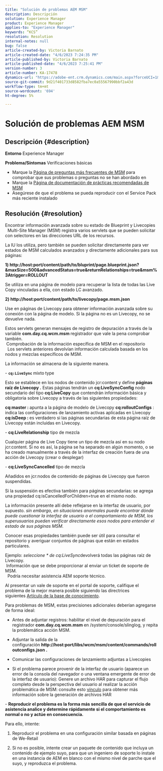 ```yaml
---
title: "Solución de problemas AEM MSM"
description: Descripción
solution: Experience Manager
product: Experience Manager
applies-to: "Experience Manager"
keywords: “KCS”
resolution: Resolution
internal-notes: null
bug: false
article-created-by: Victoria Barnato
article-created-date: "4/6/2023 7:24:35 PM"
article-published-by: Victoria Barnato
article-published-date: "4/6/2023 7:25:41 PM"
version-number: 3
article-number: KA-17478
dynamics-url: "https://adobe-ent.crm.dynamics.com/main.aspx?forceUCI=1&pagetype=entityrecord&etn=knowledgearticle&id=d219e1a3-b0d4-ed11-a7c7-6045bd006295"
source-git-commit: 9d21f401733d8582fba7ec0a55567990bbf2a43d
workflow-type: tm+mt
source-wordcount: '694'
ht-degree: 5%

---
```


# Solución de problemas AEM MSM

## Descripción {#description}

<b>Entorno</b>
Experience Manager


<b>Problema/Síntomas</b>
Verificaciones básicas



- Marque la [Página de preguntas más frecuentes de MSM](https://helpx.adobe.com/experience-manager/kb/index/msm_faq.html) para comprobar que sus problemas o preguntas no se han abordado en
- Marque la [Página de documentación de prácticas recomendadas de MSM](https://experienceleague.adobe.com/docs/experience-manager-65/administering/introduction/msm-best-practices.html?lang=en)
- Asegúrese de que el problema se pueda reproducir con el Service Pack más reciente instalado



## Resolución {#resolution}

Encontrar información avanzada sobre su estado de Blueprint y Livecopies<br> 
Multi-Site Manager (MSM) registra varios servlets que se pueden solicitar con selectores en las direcciones URL de los recursos.

La IU los utiliza, pero también se pueden solicitar directamente para ver estados de MSM calculados avanzados y directamente adicionales para sus páginas:

<b>1) http://host:port/content/path/to/bluprint/page.blueprint.json?&amp;maxSize=500&amp;advancedStatus=true&amp;returnRelationships=true&amp;msm%3Atrigger=ROLLOUT</b>

Se utiliza en una página de modelo para recuperar la lista de todas las Live Copy vinculadas a ella, con estado LC avanzado.



<b>2) http://host:port/content/path/to/livecopy/page.msm.json</b>

Use en páginas de Livecopy para obtener información avanzada sobre su conexión con la página de modelo.
Si la página no es un Livecopy, no se devuelve nada.



Estos servlets generan mensajes de registro de depuración a través de la variable <b>com.day.cq.wcm.msm </b>registrador que vale la pena comprobar también.
<br> Comprobación de la información específica de MSM en el repositorio<br> 
Los servlets anteriores devolvían información calculada basada en los nodos y mezclas específicos de MSM.

La información se almacena de la siguiente manera.

- <b>`cq:LiveSync` </b>mixto<b> </b>type

Esto se establece en los nodos de contenido jcr:content y define <b>páginas raíz de Livecopy .</b>
Estas páginas tendrán un <b>cq:LiveSyncConfig</b> nodo secundario del tipo <b>cq:LiveCopy </b>que contendrán información básica y obligatoria sobre Livecopy a través de las siguientes propiedades:

<b>cq:master : </b>apunta a la página de modelo de Livecopy
<b>cq:rolloutConfigs</b> : indica las configuraciones de lanzamiento activas aplicadas en Livecopy
<b>cq:isDeep : </b>es verdadero si las páginas secundarias de esta página raíz de Livecopy están incluidas en Livecopy.



- <b>cq:LiveRelationship</b> tipo de mezcla

Cualquier página de Live Copy tiene un tipo de mezcla así en su nodo jcr:content.
Si no es así, la página se ha separado en algún momento, o se ha creado manualmente a través de la interfaz de creación fuera de una acción de Livecopy (crear o desplegar)



- <b>cq:LiveSyncCancelled</b> tipo de mezcla

Añadidos en jcr:nodos de contenido de páginas de Livecopy que fueron suspendidas.

Si la suspensión es efectiva también para páginas secundarias: se agrega una propiedad cq:isCancelledForChildren=true en el mismo nodo.



La información presente allí debe reflejarse en la interfaz de usuario, por supuesto. *sin embargo, en situaciones anormales puede encontrar dónde puede cuestionar la interfaz de usuario o el comportamiento de MSM, los superusuarios pueden verificar directamente esos nodos para entender el estado de sus páginas MSM.*

Conocer esas propiedades también puede ser útil para consultar el repositorio y averiguar conjuntos de páginas que están en estados particulares.

Ejemplo: *seleccione \* de cq:LiveSync*devolverá todas las páginas raíz de Livecopy.
<br> Información que se debe proporcionar al enviar un ticket de soporte de MSM.<br> 
Podría necesitar asistencia AEM soporte técnico.

Al presentar un vale de soporte en el portal de soporte, califique el problema de la mejor manera posible siguiendo las directrices siguientes [Artículo de la base de conocimiento](https://experienceleague.adobe.com/docs/experience-cloud-kcs/kbarticles/KA-17494.html?lang=es).

Para problemas de MSM, estas precisiones adicionales deberían agregarse de forma ideal:

- Antes de adjuntar registros: habilitar el nivel de depuración para el registrador <b>com.day.cq.wcm.msm </b>en /system/console/slinglog, y repita la problemática acción MSM.

- Adjuntar la salida de la configuración <b>http://host:port/libs/wcm/msm/content/commands/rolloutconfigs.json .</b>

- Comunicar las configuraciones de lanzamiento adjuntas a Livecopies

- Si el problema parece provenir de la interfaz de usuario (aparece un error de la consola del navegador o una ventana emergente de error de la interfaz de usuario): Genere un archivo HAR para capturar el flujo completo desde la perspectiva del usuario al realizar la acción problemática de MSM: consulte esto [vínculo](https://help.tenderapp.com/kb/troubleshooting-your-tender-site/generating-an-har-file) para obtener más información sobre la generación de archivos HAR

- <b>Reproducir el problema es la forma más sencilla de que el servicio de asistencia analice y determine rápidamente si el comportamiento es normal o no y actúe en consecuencia.</b>

Para ello, intente:

1) Reproducir el problema en una configuración similar basada en páginas de We-Retail

2) Si no es posible, intente crear un paquete de contenido que incluya un contenido de ejemplo suyo, para que un ingeniero de soporte lo instale en una instancia de AEM en blanco con el mismo nivel de parche que el suyo, y reproduzca el problema.
